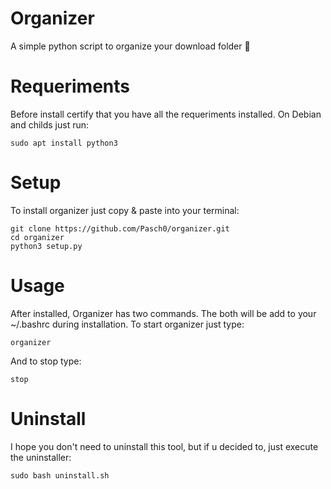 # Organizer
A simple python script to organize your download folder 🐧

# Requeriments

Before install certify that you have all the requeriments installed.
On Debian and childs just run:

```
sudo apt install python3
```

# Setup

To install organizer just copy & paste into your terminal:

```
git clone https://github.com/Pasch0/organizer.git
cd organizer
python3 setup.py
```

# Usage

After installed, Organizer has two commands. The both will be add to your ~/.bashrc during installation.
To start organizer just type:

```
organizer
```

And to stop type:

```
stop
```

# Uninstall

I hope you don't need to uninstall this tool, but if u decided to, just execute the uninstaller:

```
sudo bash uninstall.sh
``` 
